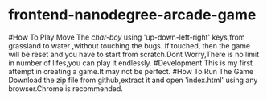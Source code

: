 frontend-nanodegree-arcade-game
===============================
#How To Play
 Move The _char-boy_ using 'up-down-left-right' keys,from grassland to  water ,without touching the bugs. If touched, then the game will be reset and you have to start from scratch.Dont Worry,There is no limit in number of lifes,you can play it endlessly.
#Development
  This is my first attempt in creating a game.It may not be perfect.
#How To Run The Game
  Download the zip file from github,extract it and open 'index.html' using any browser.Chrome is recommended.